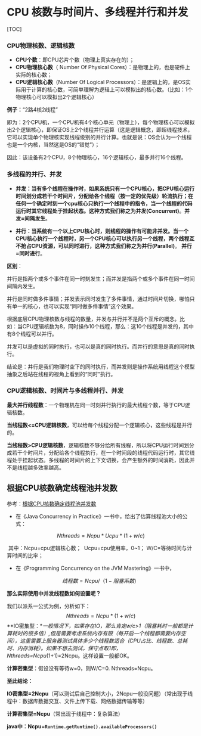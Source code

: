 # CPU 核数与时间片、多线程并行和并发

[TOC]

### CPU物理核数、逻辑核数

- **CPU个数**：即CPU芯片个数（物理上真实存在的）；
- **CPU物理核心数**（ Number Of Physical Cores）：是物理上的，也是硬件上实际的核心数；
- **CPU逻辑核心数**（Number Of Logical Processors）：是逻辑上的，是OS实际用于计算的核心数，可简单理解为逻辑上可以模拟出的核心数。（比如：1个物理核心可以模拟出2个逻辑核心）

**例子：**“2路4核2线程”

即为：2个CPU机，一个CPU机有4个核心单元（物理上），每个物理核心可以模拟出2个逻辑核心，即保证OS上2个线程并行运算（这是逻辑概念，即超线程技术，它可以实现单个物理核实现线程级别的并行计算。也就是说：OS会认为一个线程也是一个内核，当然这是OS的“错觉”）；

因此：该设备有2个CPU，8个物理核心，16个逻辑核心，最多并行16个线程。



### 多线程的并行、并发

- **并发：**当有多个线程在操作时，如果系统只有一个CPU核心，把CPU核心运行时间划分成若干个时间片，分配给各个线程（按一定的优先级）轮流执行；在任何一个确定时刻一个cpu核心只执行一个线程中的指令，当一个线程的代码运行时其它线程处于挂起状态。这种方式我们称之为**并发(Concurrent)**。**并发=间隔发生**。

- **并行：**当系统有一个以上CPU核心时，则线程的操作有可能非并发。当一个CPU核心执行一个线程时，另一个CPU核心可以执行另一个线程，两个线程互不抢占CPU资源，可以同时进行，这种方式我们称之为**并行(Parallel)**。 **并行=同时进行**。

**区别**：

并行是指两个或多个事件在同一时刻发生；而并发是指两个或多个事件在同一时间间隔内发生。

并行是同时做多件事情；并发表示同时发生了多件事情，通过时间片切换，哪怕只有单一的核心，也可以实现“同时做多件事情”这个效果。

根据底层CPU物理核数与线程的数量，并发与并行并不是两个互斥的概念。比如：当CPU逻辑核数为8，同时操作10个线程，那么：这10个线程是并发的，其中有8个线程可以并行。

并发可以是虚拟的同时执行，也可以是真的同时执行。而并行的意思是真的同时执行。

结论是：并行是我们物理时空下的同时执行，而并发则是操作系统用线程这个模型抽象之后站在线程的视角上看到的“同时”执行。



### CPU逻辑核数、时间片与多线程并行、并发

**最大并行线程数**：一个物理机在同一时刻并行执行的最大线程个数，等于CPU逻辑核数。

**当线程数<=CPU逻辑核数**，可以给每个线程分配一个逻辑核心，这些线程是并行的。

**当线程数>CPU逻辑核数**，逻辑核数不够分给所有线程，所以将CPU运行时间划分成若干个时间片，分配给各个线程执行，在一个时间段的线程代码运行时，其它线程处于挂起状态。多线程的时间片的上下文切换，会产生额外的时间消耗，因此并不是线程越多效率越高。



## 根据CPU核数确定线程池并发数

参考：[根据CPU核数确定线程池并发数](https://www.cnblogs.com/dennyzhangdd/p/6909771.html)

- 在《Java Concurrency in Practice》一书中，给出了估算线程池大小的公式：

$$
Nthreads=Ncpu*Ucpu*(1+w/c)
$$

​		其中：Ncpu=cpu逻辑核心数；
​				   Ucpu=cpu使用率，0~1；
​				   W/C=等待时间与计算时间的比率；

- 在《Programming Concurrency on the JVM Mastering》一书中，

$$
线程数=Ncpu/（1-阻塞系数）
$$



**那么实际使用中并发线程数如何设置呢？**

我们以派系一公式为例，分析如下：
$$
Nthreads=Ncpu*(1+w/c)
$$
**IO密集型：**一般情况下，如果存在IO，那么肯定w/c>1（阻塞耗时一般都是计算耗时的很多倍）,但是需要考虑系统内存有限（每开启一个线程都需要内存空间），这里需要上服务器测试具体多少个线程数适合（CPU占比、线程数、总耗时、内存消耗）。如果不想去测试，保守点取1即，Nthreads=Ncpu*(1+1)=2Ncpu。这样设置一般都OK。

**计算密集型**：假设没有等待w=0，则W/C=0. Nthreads=Ncpu。



**至此结论：**

**IO密集型=2Ncpu**（可以测试后自己控制大小，2Ncpu一般没问题）（常出现于线程中：数据库数据交互、文件上传下载、网络数据传输等等）

**计算密集型=Ncpu**（常出现于线程中：复杂算法）

**java中：Ncpu=`Runtime.getRuntime().availableProcessors()`**



